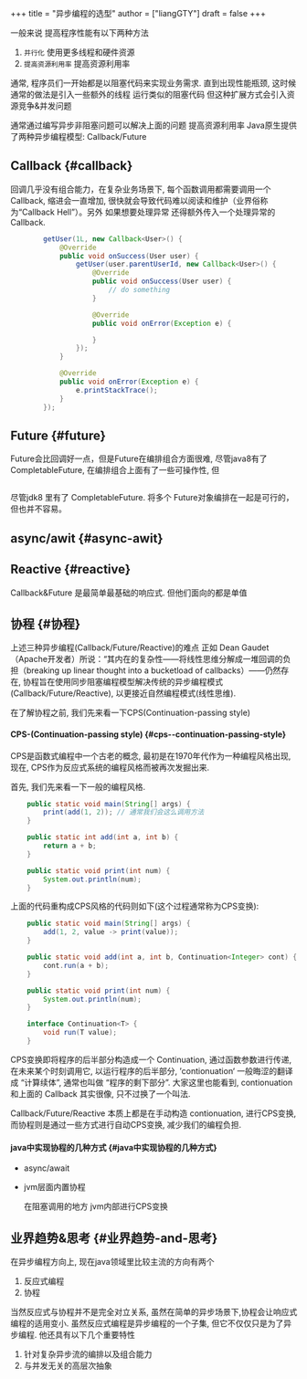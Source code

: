 +++
title = "异步编程的选型"
author = ["liangGTY"]
draft = false
+++

一般来说 提高程序性能有以下两种方法

1.  `并行化` 使用更多线程和硬件资源
2.  `提高资源利用率` 提高资源利用率

通常, 程序员们一开始都是以阻塞代码来实现业务需求. 直到出现性能瓶颈, 这时候 通常的做法是引入一些额外的线程 运行类似的阻塞代码 但这种扩展方式会引入资源竞争&amp;并发问题

通常通过编写异步非阻塞问题可以解决上面的问题 提高资源利用率 Java原生提供了两种异步编程模型: Callback/Future


## Callback {#callback}

回调几乎没有组合能力，在复杂业务场景下, 每个函数调用都需要调用一个Callback, 缩进会一直增加, 很快就会导致代码难以阅读和维护（业界俗称为“Callback Hell”）。另外 如果想要处理异常 还得额外传入一个处理异常的Callback.

```java
        getUser(1L, new Callback<User>() {
            @Override
            public void onSuccess(User user) {
                getUser(user.parentUserId, new Callback<User>() {
                    @Override
                    public void onSuccess(User user) {
                        // do something
                    }

                    @Override
                    public void onError(Exception e) {

                    }
                });
            }

            @Override
            public void onError(Exception e) {
                e.printStackTrace();
            }
        });
```


## Future {#future}

Future会比回调好一点，但是Future在编排组合方面很难, 尽管java8有了CompletableFuture, 在编排组合上面有了一些可操作性, 但

```java

```

尽管jdk8 里有了 CompletableFuture. 将多个 Future对象编排在一起是可行的，但也并不容易。


## async/awit {#async-awit}


## Reactive {#reactive}

Callback&amp;Future 是最简单最基础的响应式. 但他们面向的都是单值


## 协程 {#协程}

上述三种异步编程(Callback/Future/Reactive)的难点 正如 Dean Gaudet（Apache开发者）所说：“其内在的复杂性——将线性思维分解成一堆回调的负担（breaking up linear thought into a bucketload of callbacks）——仍然存在, 协程旨在使用同步阻塞编程模型解决传统的异步编程模式(Callback/Future/Reactive), 以更接近自然编程模式(线性思维).

在了解协程之前, 我们先来看一下CPS(Continuation-passing style)


#### CPS-(Continuation-passing style) {#cps--continuation-passing-style}

CPS是函数式编程中一个古老的概念, 最初是在1970年代作为一种编程风格出现, 现在, CPS作为反应式系统的编程风格而被再次发掘出来.

首先, 我们先来看一下一般的编程风格.

```java
    public static void main(String[] args) {
        print(add(1, 2)); // 通常我们会这么调用方法
    }

    public static int add(int a, int b) {
        return a + b;
    }

    public static void print(int num) {
        System.out.println(num);
    }
```

上面的代码重构成CPS风格的代码则如下(这个过程通常称为CPS变换):

```java
    public static void main(String[] args) {
        add(1, 2, value -> print(value));
    }

    public static void add(int a, int b, Continuation<Integer> cont) {
        cont.run(a + b);
    }

    public static void print(int num) {
        System.out.println(num);
    }

    interface Continuation<T> {
        void run(T value);
    }
```

CPS变换即将程序的后半部分构造成一个 Continuation, 通过函数参数进行传递, 在未来某个时刻调用它, 以运行程序的后半部分, ’contionuation‘ 一般晦涩的翻译成 “计算续体”, 通常也叫做 “程序的剩下部分”. 大家这里也能看到, contionuation 和上面的 Callback 其实很像, 只不过换了一个叫法.

Callback/Future/Reactive 本质上都是在手动构造 contionuation, 进行CPS变换, 而协程则是通过一些方式进行自动CPS变换, 减少我们的编程负担.


#### java中实现协程的几种方式 {#java中实现协程的几种方式}

<!--list-separator-->

-  async/await

<!--list-separator-->

-  jvm层面内置协程

    在阻塞调用的地方 jvm内部进行CPS变换


## 业界趋势&amp;思考 {#业界趋势-and-思考}

在异步编程方向上, 现在java领域里比较主流的方向有两个

1.  反应式编程
2.  协程

当然反应式与协程并不是完全对立关系, 虽然在简单的异步场景下,协程会让响应式编程的适用变小. 虽然反应式编程是异步编程的一个子集, 但它不仅仅只是为了异步编程. 他还具有以下几个重要特性

1.  针对复杂异步流的编排以及组合能力
2.  与并发无关的高层次抽象
